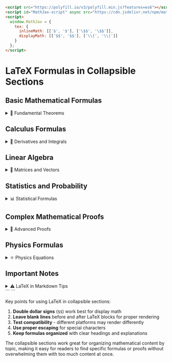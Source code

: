 ```html
<script src="https://polyfill.io/v3/polyfill.min.js?features=es6"></script>
<script id="MathJax-script" async src="https://cdn.jsdelivr.net/npm/mathjax@3/es5/tex-mml-chtml.js"></script>
<script>
  window.MathJax = {
    tex: {
      inlineMath: [['$', '$'], ['\$$', '\$$']],
      displayMath: [['$$', '$$'], ['\\[', '\\]']]
    }
  };
</script>
```
# LaTeX Formulas in Collapsible Sections

## Basic Mathematical Formulas

<details>
<summary>📐 Fundamental Theorems</summary>

### Pythagorean Theorem
For a right triangle with legs of length $$a$$ and $$b$$, and hypotenuse of length $$c$$:

```
$$a^2 + b^2 = c^2$$
```

### Quadratic Formula
For the equation ```$$ax^2 + bx + c = 0$$```, the solutions are:

```
$$x = \frac{-b \pm \sqrt{b^2 - 4ac}}{2a}$$
```
### Euler's Identity
Often called the most beautiful equation in mathematics:

$$e^{i\pi} + 1 = 0$$

</details>

## Calculus Formulas

<details>
<summary>🔢 Derivatives and Integrals</summary>

### Common Derivatives

| Function | Derivative |
|----------|------------|
| $$f(x) = x^n$$ | $$f'(x) = nx^{n-1}$$ |
| $$f(x) = e^x$$ | $$f'(x) = e^x$$ |
| $$f(x) = \ln(x)$$ | $$f'(x) = \frac{1}{x}$$ |
| $$f(x) = \sin(x)$$ | $$f'(x) = \cos(x)$$ |
| $$f(x) = \cos(x)$$ | $$f'(x) = -\sin(x)$$ |

### Fundamental Theorem of Calculus
If $$F(x) = \int_a^x f(t) \, dt$$, then:

$$F'(x) = f(x)$$

And:

$$\int_a^b f(x) \, dx = F(b) - F(a)$$

### Integration by Parts
$$\int u \, dv = uv - \int v \, du$$

</details>

## Linear Algebra

<details>
<summary>🔢 Matrices and Vectors</summary>

### Matrix Multiplication
For matrices $$A_{m \times n}$$ and $$B_{n \times p}$$, the product $$C = AB$$ is:

$$C_{ij} = \sum_{k=1}^{n} A_{ik}B_{kj}$$

### Determinant of a 2×2 Matrix
For matrix $$A = \begin{pmatrix} a & b \\ c & d \end{pmatrix}$$:

$$\det(A) = ad - bc$$

### Eigenvalue Equation
For a square matrix $$A$$ with eigenvalue $$\lambda$$ and eigenvector $$\mathbf{v}$$:

$$A\mathbf{v} = \lambda\mathbf{v}$$

### Vector Cross Product
For vectors $$\mathbf{a} = (a_1, a_2, a_3)$$ and $$\mathbf{b} = (b_1, b_2, b_3)$$:

$$\mathbf{a} \times \mathbf{b} = \begin{vmatrix}
\mathbf{i} & \mathbf{j} & \mathbf{k} \\
a_1 & a_2 & a_3 \\
b_1 & b_2 & b_3
\end{vmatrix}$$

</details>

## Statistics and Probability

<details>
<summary>📊 Statistical Formulas</summary>

### Normal Distribution
The probability density function of a normal distribution with mean $$\mu$$ and standard deviation $$\sigma$$:

$$f(x) = \frac{1}{\sigma\sqrt{2\pi}} e^{-\frac{1}{2}\left(\frac{x-\mu}{\sigma}\right)^2}$$

### Bayes' Theorem
$$P(A|B) = \frac{P(B|A) \cdot P(A)}{P(B)}$$

### Sample Variance
For a sample $$x_1, x_2, \ldots, x_n$$ with sample mean $$\bar{x}$$:

$$s^2 = \frac{1}{n-1} \sum_{i=1}^{n} (x_i - \bar{x})^2$$

### Central Limit Theorem
For a sample of size $$n$$ from a population with mean $$\mu$$ and standard deviation $$\sigma$$:

$$\bar{X} \sim N\left(\mu, \frac{\sigma^2}{n}\right)$$ as $$n \to \infty$$

</details>

## Complex Mathematical Proofs

<details>
<summary>🧮 Advanced Proofs</summary>

### Proof: $$\sqrt{2}$$ is Irrational

**Theorem:** $$\sqrt{2}$$ is irrational.

**Proof by contradiction:**

Assume $$\sqrt{2}$$ is rational. Then $$\sqrt{2} = \frac{p}{q}$$ where $$p, q \in \mathbb{Z}$$, $$q \neq 0$$, and $$\gcd(p,q) = 1$$.

Squaring both sides: $$2 = \frac{p^2}{q^2}$$

Therefore: $$2q^2 = p^2$$

This means $$p^2$$ is even, so $$p$$ must be even. Let $$p = 2k$$ for some integer $$k$$.

Substituting: $$2q^2 = (2k)^2 = 4k^2$$

Simplifying: $$q^2 = 2k^2$$

This means $$q^2$$ is even, so $$q$$ must be even.

But if both $$p$$ and $$q$$ are even, then $$\gcd(p,q) \geq 2$$, contradicting our assumption that $$\gcd(p,q) = 1$$.

Therefore, $$\sqrt{2}$$ is irrational. $$\square$$

### L'Hôpital's Rule

If $$\lim_{x \to a} f(x) = \lim_{x \to a} g(x) = 0$$ or $$\pm\infty$$, and $$g'(x) \neq 0$$ near $$a$$, then:

$$\lim_{x \to a} \frac{f(x)}{g(x)} = \lim_{x \to a} \frac{f'(x)}{g'(x)}$$

provided the limit on the right exists.

</details>

## Physics Formulas

<details>
<summary>⚛️ Physics Equations</summary>

### Classical Mechanics

**Newton's Second Law:**
$$\mathbf{F} = m\mathbf{a} = m\frac{d\mathbf{v}}{dt} = m\frac{d^2\mathbf{r}}{dt^2}$$

**Kinetic Energy:**
$$KE = \frac{1}{2}mv^2$$

**Gravitational Force:**
$$F = G\frac{m_1 m_2}{r^2}$$

### Electromagnetism

**Coulomb's Law:**
$$\mathbf{F} = k_e \frac{q_1 q_2}{r^2} \hat{\mathbf{r}}$$

**Maxwell's Equations:**
$$\nabla \cdot \mathbf{E} = \frac{\rho}{\epsilon_0}$$
$$\nabla \cdot \mathbf{B} = 0$$
$$\nabla \times \mathbf{E} = -\frac{\partial \mathbf{B}}{\partial t}$$
$$\nabla \times \mathbf{B} = \mu_0 \mathbf{J} + \mu_0 \epsilon_0 \frac{\partial \mathbf{E}}{\partial t}$$

### Quantum Mechanics

**Schrödinger Equation:**
$$i\hbar \frac{\partial}{\partial t} \Psi(\mathbf{r},t) = \hat{H} \Psi(\mathbf{r},t)$$

**Heisenberg Uncertainty Principle:**
$$\Delta x \Delta p \geq \frac{\hbar}{2}$$

</details>

## Important Notes

<details>
<summary>⚠️ LaTeX in Markdown Tips</summary>

### Syntax Guidelines

1. **Use double dollar signs** for display math: `$$formula$$`
2. **Use single dollar signs** for inline math: `$formula$` (may not work in all renderers)
3. **Escape special characters** when needed
4. **Leave blank lines** before and after display math for better rendering

### Common Issues

- Some Markdown renderers require blank lines around LaTeX blocks
- GitHub supports LaTeX in markdown files but may have limitations
- Always test your formulas in the target environment

### Best Practices

- Keep formulas readable with proper spacing
- Use `\text{}` for text within formulas: $$P(\text{success}) = 0.95$$
- Use `\,` for thin spaces and `\quad` for larger spaces
- Break long formulas across multiple lines when possible

</details>
```
```

Key points for using LaTeX in collapsible sections:

1. **Double dollar signs** (`$$`) work best for display math
2. **Leave blank lines** before and after LaTeX blocks for proper rendering
3. **Test compatibility** - different platforms may render differently
4. **Use proper escaping** for special characters
5. **Keep formulas organized** with clear headings and explanations

The collapsible sections work great for organizing mathematical content by topic, making it easy for readers to find specific formulas or proofs without overwhelming them with too much content at once.
